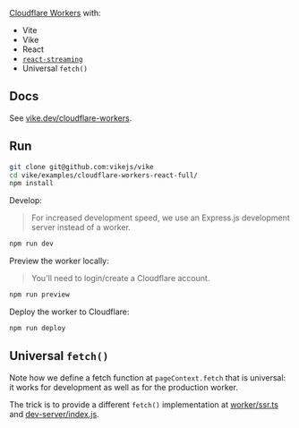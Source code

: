 [Cloudflare Workers](https://workers.cloudflare.com/) with:
 - Vite
 - Vike
 - React
 - [`react-streaming`](https://github.com/brillout/react-streaming)
 - Universal `fetch()`


## Docs

See [vike.dev/cloudflare-workers](https://vike.dev/cloudflare-workers).


## Run

```bash
git clone git@github.com:vikejs/vike
cd vike/examples/cloudflare-workers-react-full/
npm install
```

Develop:

> For increased development speed, we use an Express.js development server instead of a worker.

```bash
npm run dev
```

Preview the worker locally:

> You'll need to login/create a Cloudflare account.

```bash
npm run preview
```

Deploy the worker to Cloudflare:
```bash
npm run deploy
```


## Universal `fetch()`

Note how we define a fetch function at `pageContext.fetch` that is universal: it works for development as well as for the production worker.

The trick is to provide a different `fetch()` implementation at [worker/ssr.ts](worker/ssr.ts) and [dev-server/index.js](dev-server/index.js).

